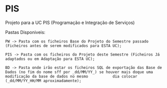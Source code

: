 # PIS

Projeto para a UC PIS (Programação e Integração de Serviços)
  
  Pastas Disponiveis:
  
    PW -> Pasta com os ficheiros Base do Projeto do Semestre passado (Ficheiros antes de serem modificados para ESTA UC);
    
    PIS -> Pasta com os ficheiros do Projeto deste Semestre (Ficheiros Já adaptados ou em Adaptação para ESTA UC);
    
    BD -> Pasta onde irão estar os ficheiros SQL de exportação das Base de Dados (no fim do nome sff por _dd/MM/YY_) se houver mais doque uma modificação da base de dados no mesmo           dia colocar (_dd/MM/YY_HH/MM aproximadamente);
    
  
